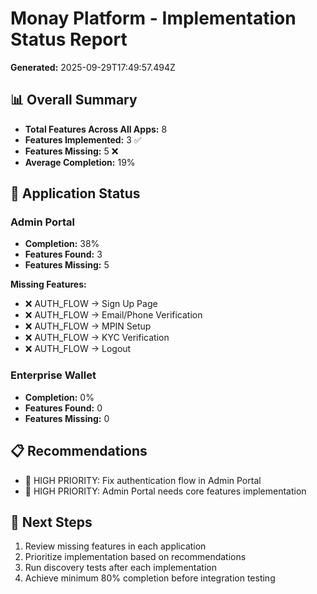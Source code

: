# Monay Platform - Implementation Status Report

**Generated:** 2025-09-29T17:49:57.494Z

## 📊 Overall Summary

- **Total Features Across All Apps:** 8
- **Features Implemented:** 3 ✅
- **Features Missing:** 5 ❌
- **Average Completion:** 19%

## 🎯 Application Status

### Admin Portal
- **Completion:** 38%
- **Features Found:** 3
- **Features Missing:** 5

**Missing Features:**
- ❌ AUTH_FLOW → Sign Up Page
- ❌ AUTH_FLOW → Email/Phone Verification
- ❌ AUTH_FLOW → MPIN Setup
- ❌ AUTH_FLOW → KYC Verification
- ❌ AUTH_FLOW → Logout

### Enterprise Wallet
- **Completion:** 0%
- **Features Found:** 0
- **Features Missing:** 0

## 📋 Recommendations

- 🔴 HIGH PRIORITY: Fix authentication flow in Admin Portal
- 🔴 HIGH PRIORITY: Admin Portal needs core features implementation

## 🚀 Next Steps

1. Review missing features in each application
2. Prioritize implementation based on recommendations
3. Run discovery tests after each implementation
4. Achieve minimum 80% completion before integration testing
